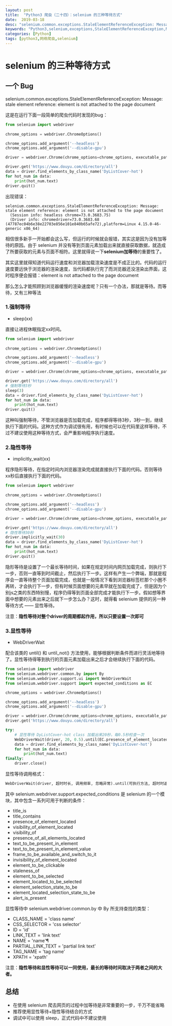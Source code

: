 ```yaml
---
layout: post
title:  "Python3 爬虫（二十四）：selenium 的三种等待方式"
date:  2019-03-18
desc: "selenium.common.exceptions.StaleElementReferenceException: Message: stale element reference: element is not attached to the page document"
keywords: "Python3,selenium,exceptions,StaleElementReferenceException,Message,element,attached,等待"
categories: [Python]
tags: [python3,网络爬虫,selenium]
---
```

# selenium 的三种等待方式

## 一个 Bug

selenium.common.exceptions.StaleElementReferenceException: Message: stale element reference: element is not attached to the page document

这是在运行下面一段简单的爬虫代码时发现的bug：

```python
from selenium import webdriver
  
chrome_options = webdriver.ChromeOptions()

chrome_options.add_argument('--headless')
chrome_options.add_argument('--disable-gpu')

driver = webdriver.Chrome(chrome_options=chrome_options, executable_path='/home/wx/application/chromedriver')

driver.get('https://www.douyu.com/directory/all')
data = driver.find_elements_by_class_name('DyListCover-hot')
for hot_num in data:
    print(hot_num.text)
driver.quit()
```

出现错误：

```
selenium.common.exceptions.StaleElementReferenceException: Message: stale element reference: element is not attached to the page document
  (Session info: headless chrome=73.0.3683.75)
  (Driver info: chromedriver=73.0.3683.68 (47787ec04b6e38e22703e856e101e840b65afe72),platform=Linux 4.15.0-46-generic x86_64)
```

相信很多新手一开始都会这么写，但运行的时候就会报错，其实这是因为没有加等待的原因。由于 selenium 并没有等到页面元素加载出来就直接获取数据，就造成了所要获取的元素与页面不相符。这里就得说一下**selenium加等待**的重要性了。

其实这里就得知道代码运行速度和浏览器加载渲染速度是不成正比的。代码的运行速度要远快于浏览器的渲染速度，当代码都执行完了而浏览器还没渲染出界面，这时程序便会报错：element is not attached to the page document

那么怎么才能照顾到浏览器缓慢的渲染速度呢？只有一个办法，那就是等待。而等待，又有三种等法

### 1.强制等待

- sleep(xx)

直接让进程休眠指定xx时间。

```python
from selenium import webdriver
  
chrome_options = webdriver.ChromeOptions()

chrome_options.add_argument('--headless')
chrome_options.add_argument('--disable-gpu')

driver = webdriver.Chrome(chrome_options=chrome_options, executable_path='/home/wx/application/chromedriver')

driver.get('https://www.douyu.com/directory/all')
# 强制等待3秒
sleep(3)
data = driver.find_elements_by_class_name('DyListCover-hot')
for hot_num in data:
    print(hot_num.text)
driver.quit()

```

这种叫强制等待，不管浏览器是否加载完成，程序都得等待3秒，3秒一到，继续执行下面的代码。这种方式作为调试很有用，有时候也可以在代码里这样等待，不过不建议使用这种等待方式，会严重影响程序执行速度。

### 2.隐性等待

- implicitly_wait(xx)

程序隐形等待，在指定时间内浏览器渲染完成就直接执行下面的代码。否则等待xx秒后直接执行下面的代码。

```python
from selenium import webdriver
  
chrome_options = webdriver.ChromeOptions()

chrome_options.add_argument('--headless')
chrome_options.add_argument('--disable-gpu')

driver = webdriver.Chrome(chrome_options=chrome_options, executable_path='/home/wx/application/chromedriver')

driver.get('https://www.douyu.com/directory/all')
# 隐性等待30秒
driver.implicitly_wait(30)
data = driver.find_elements_by_class_name('DyListCover-hot')
for hot_num in data:
    print(hot_num.text)
driver.quit()

```

隐形等待是设置了一个最长等待时间，如果在规定时间内网页加载完成，则执行下一步，否则一直等到时间截止，然后执行下一步。这样有产生一个弊端，那就是程序会一直等待整个页面加载完成，也就是一般情况下看到浏览器标签栏那个小圈不再转，才会执行下一步，但有时候页面想要的元素早就在加载完成了，但是因为个别js之类的东西特别慢，程序仍得等到页面全部完成才能执行下一步。假如想等界面中想要的元素出来之后就下一步怎么办？这时，就得看 selenium 提供的另一种等待方式 —— 显性等待。

注意：**隐性等待对整个driver的周期都起作用，所以只要设置一次即可**

### 3.显性等待

- WebDriverWait

配合该类的 until() 和 until_not() 方法使用，能够根据判断条件而进行灵活地等待了。显性等待得等到执行的页面元素加载出来之后才会继续执行下面的代码。

```python
from selenium import webdriver
from selenium.webdriver.common.by import By
from selenium.webdriver.support.ui import WebDriverWait
from selenium.webdriver.support import expected_conditions as EC

chrome_options = webdriver.ChromeOptions()

chrome_options.add_argument('--headless')
chrome_options.add_argument('--disable-gpu')

driver = webdriver.Chrome(chrome_options=chrome_options, executable_path='/home/wx/application/chromedriver')
driver.get('https://www.douyu.com/directory/all')

try:
    # 显性等待 DyListCover-hot class 加载出来20秒，每0.5秒检查一次
    WebDriverWait(driver, 20, 0.5).until(EC.presence_of_element_located((By.CLASS_NAME, "DyListCover-hot")))
    data = driver.find_elements_by_class_name('DyListCover-hot')
    for hot_num in data:
        print(hot_num.text)
finally:
    driver.close()
```

显性等待调用格式：

```python
WebDriverWait(driver, 超时时长, 调用频率, 忽略异常).until(可执行方法, 超时时返回的信息)
```

其中 selenium.webdriver.support.expected_conditions 是 selenium 的一个模块，其中包含一系列可用于判断的条件：

- title_is
- title_contains
- presence_of_element_located
- visibility_of_element_located
- visibility_of
- presence_of_all_elements_located
- text_to_be_present_in_element
- text_to_be_present_in_element_value
- frame_to_be_available_and_switch_to_it
- invisibility_of_element_located
- element_to_be_clickable 
- staleness_of
- element_to_be_selected
- element_located_to_be_selected
- element_selection_state_to_be
- element_located_selection_state_to_be
- alert_is_present

显性等待中 selenium.webdriver.common.by 中 By 所支持查找的类型：

- CLASS_NAME = 'class name'
- CSS_SELECTOR = 'css selector'
- ID = 'id'
- LINK_TEXT = 'link text'
- NAME = 'name'¶
- PARTIAL_LINK_TEXT = 'partial link text'
- TAG_NAME = 'tag name'
- XPATH = 'xpath'

注意：**隐性等待和显性等待可以一同使用，最长的等待时间取决于两者之间的大者。**

## 总结

- 在使用 selenium 爬去网页的过程中加等待是非常重要的一步，千万不能省略
- 推荐使用显性等待+隐性等待结合的方式
- 调试中可以使用 sleep，正式代码中不建议使用